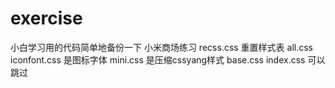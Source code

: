 # exercise
小白学习用的代码简单地备份一下
小米商场练习
recss.css 重置样式表
all.css  iconfont.css 是图标字体
mini.css 是压缩cssyang样式
base.css index.css 可以跳过
